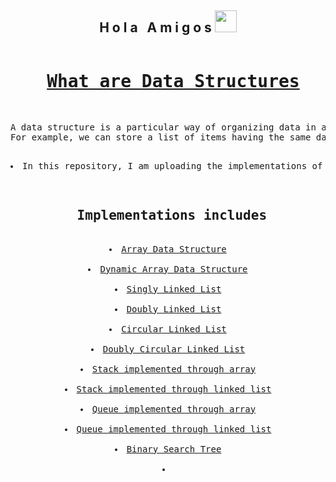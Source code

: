 <h2 align="center">H o l a &nbsp; A m i g o s <img src="https://media.giphy.com/media/hvRJCLFzcasrR4ia7z/giphy.gif" width="35px"></h2>


<pre>
<h1 align = "center"> <a href="https://en.wikipedia.org/wiki/Data_structure">What are Data Structures</a></h1>
<p>A data structure is a particular way of organizing data in a computer so that it can be used effectively.
For example, we can store a list of items having the same data-type using the array data structure.</p>
<li>In this repository, I am uploading the implementations of various Data Structures.</li>
</pre>


<pre>
<h2 align="center"> Implementations includes</h2>
<li align="center"><a href="https://www.geeksforgeeks.org/array-data-structure/">Array Data Structure</a></li>
<li align="center"><a href="https://www.geeksforgeeks.org/how-do-dynamic-arrays-work/">Dynamic Array Data Structure</a></li>
<li align="center"><a href="https://www.educative.io/edpresso/what-is-a-singly-linked-list">Singly Linked List</a></li>
<li align="center"><a href="https://www.geeksforgeeks.org/doubly-linked-list/">Doubly Linked List</a></li>
<li align="center"><a href="https://www.geeksforgeeks.org/circular-linked-list/">Circular Linked List</a></li>
<li align="center"><a href="https://www.geeksforgeeks.org/doubly-circular-linked-list-set-1-introduction-and-insertion/">Doubly Circular Linked List</a></li>
<li align="center"><a href="https://www.geeksforgeeks.org/stack-data-structure-introduction-program/">Stack implemented through array</a></li>
<li align="center"><a href="https://www.geeksforgeeks.org/stack-data-structure-introduction-program/">Stack implemented through linked list</a></li>
<li align="center"><a href="https://www.geeksforgeeks.org/array-implementation-of-queue-simple/">Queue implemented through array</a></li>
<li align="center"><a href="https://www.geeksforgeeks.org/queue-linked-list-implementation/">Queue implemented through linked list</a></li>
<li align="center"><a href="https://www.geeksforgeeks.org/binary-search-tree-data-structure/">Binary Search Tree</a></li>
<li align="center"><a href=""></a></li>
</pre>
